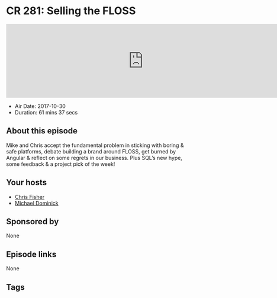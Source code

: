 # CR 281: Selling the FLOSS

<iframe src="https://player.fireside.fm/v2/MLf2ZzhC+7Dolp_3K?theme=dark" width="740" height="200" frameborder="0" scrolling="no"></iframe>

* Air Date: 2017-10-30
* Duration: 61 mins 37 secs

## About this episode

Mike and Chris accept the fundamental problem in sticking with boring & safe platforms, debate building a brand around FLOSS, get burned by Angular & reflect on some regrets in our business. Plus SQL’s new hype, some feedback & a project pick of the week!

## Your hosts
* [Chris Fisher](https://coder.show/hosts/chrislas)
* [Michael Dominick](https://coder.show/hosts/michael)

## Sponsored by

None



## Episode links

None



## Tags

